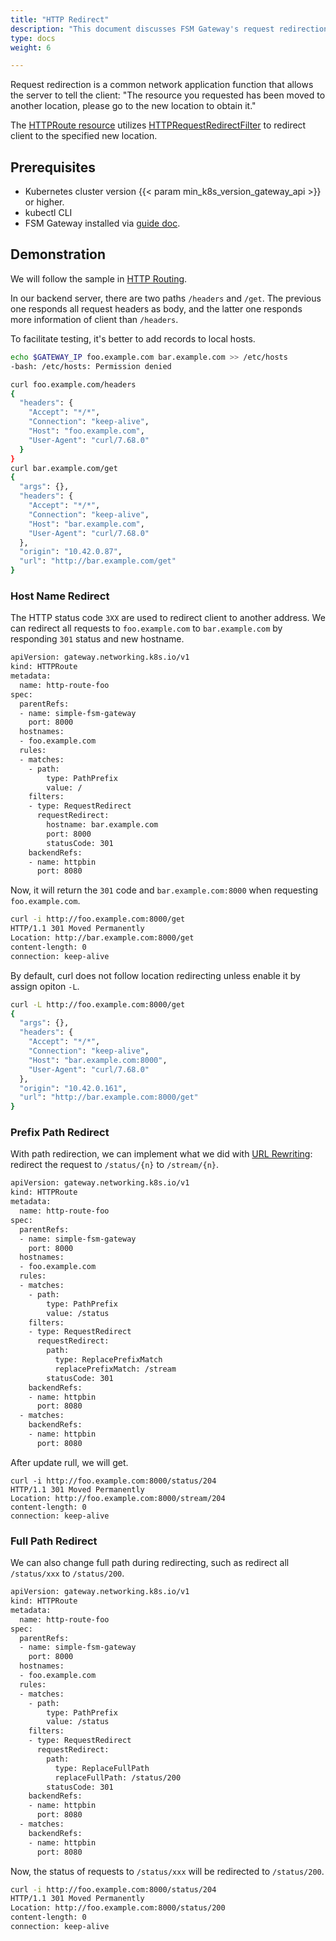 ```yaml
---
title: "HTTP Redirect"
description: "This document discusses FSM Gateway's request redirection, covering host name, prefix path, and full path redirects, with examples of each method."
type: docs
weight: 6

---
```


Request redirection is a common network application function that allows the server to tell the client: "The resource you requested has been moved to another location, please go to the new location to obtain it."

The [HTTPRoute resource](https://gateway-api.sigs.k8s.io/api-types/httproute) utilizes [HTTPRequestRedirectFilter](https://gateway-api.sigs.k8s.io/references/spec/#gateway.networking.k8s.io/v1beta1.HTTPRequestRedirectFilter) to redirect client to the specified new location.

## Prerequisites

- Kubernetes cluster version {{< param min_k8s_version_gateway_api >}} or higher.
- kubectl CLI
- FSM Gateway installed via [guide doc](/guides/traffic_management/ingress/fsm_gateway/installation).

## Demonstration

We will follow the sample in [HTTP Routing](/guides/traffic_management/ingress/fsm_gateway/http_routing/#deploy-example).

In our backend server, there are two paths `/headers` and `/get`. The previous one responds all request headers as body, and the latter one responds more information of client than `/headers`.

To facilitate testing, it's better to add records to local hosts.

```bash
echo $GATEWAY_IP foo.example.com bar.example.com >> /etc/hosts
-bash: /etc/hosts: Permission denied
```

```bash
curl foo.example.com/headers
{
  "headers": {
    "Accept": "*/*",
    "Connection": "keep-alive",
    "Host": "foo.example.com",
    "User-Agent": "curl/7.68.0"
  }
}
curl bar.example.com/get
{
  "args": {},
  "headers": {
    "Accept": "*/*",
    "Connection": "keep-alive",
    "Host": "bar.example.com",
    "User-Agent": "curl/7.68.0"
  },
  "origin": "10.42.0.87",
  "url": "http://bar.example.com/get"
}
```

### Host Name Redirect

The HTTP status code `3XX` are used to redirect client to another address. We can redirect all requests to `foo.example.com` to `bar.example.com` by responding `301` status and new hostname.

```bash
apiVersion: gateway.networking.k8s.io/v1
kind: HTTPRoute
metadata:
  name: http-route-foo
spec:
  parentRefs:
  - name: simple-fsm-gateway
    port: 8000
  hostnames:
  - foo.example.com
  rules:
  - matches:
    - path:
        type: PathPrefix
        value: /
    filters:
    - type: RequestRedirect
      requestRedirect:
        hostname: bar.example.com
        port: 8000
        statusCode: 301
    backendRefs:
    - name: httpbin
      port: 8080
```

Now, it will return the `301` code and `bar.example.com:8000` when requesting `foo.example.com`.

```bash
curl -i http://foo.example.com:8000/get
HTTP/1.1 301 Moved Permanently
Location: http://bar.example.com:8000/get
content-length: 0
connection: keep-alive
```

By default, curl does not follow location redirecting unless enable it by assign opiton `-L`.

```bash
curl -L http://foo.example.com:8000/get
{
  "args": {},
  "headers": {
    "Accept": "*/*",
    "Connection": "keep-alive",
    "Host": "bar.example.com:8000",
    "User-Agent": "curl/7.68.0"
  },
  "origin": "10.42.0.161",
  "url": "http://bar.example.com:8000/get"
}
```

### Prefix Path Redirect

With path redirection, we can implement what we did with [URL Rewriting](/guides/traffic_management/ingress/fsm_gateway/http_url_rewrite/#replace-url-prefix-path): redirect the request to `/status/{n}` to `/stream/{n}`.

```bash
apiVersion: gateway.networking.k8s.io/v1
kind: HTTPRoute
metadata:
  name: http-route-foo
spec:
  parentRefs:
  - name: simple-fsm-gateway
    port: 8000
  hostnames:
  - foo.example.com
  rules:
  - matches:
    - path:
        type: PathPrefix
        value: /status
    filters:
    - type: RequestRedirect
      requestRedirect:
        path:
          type: ReplacePrefixMatch
          replacePrefixMatch: /stream
        statusCode: 301
    backendRefs:
    - name: httpbin
      port: 8080
  - matches:
    backendRefs:
    - name: httpbin
      port: 8080
```

After update rull, we will get.

```shell
curl -i http://foo.example.com:8000/status/204
HTTP/1.1 301 Moved Permanently
Location: http://foo.example.com:8000/stream/204
content-length: 0
connection: keep-alive
```

### Full Path Redirect

We can also change full path during redirecting, such as redirect all `/status/xxx` to `/status/200`.

```bash
apiVersion: gateway.networking.k8s.io/v1
kind: HTTPRoute
metadata:
  name: http-route-foo
spec:
  parentRefs:
  - name: simple-fsm-gateway
    port: 8000
  hostnames:
  - foo.example.com
  rules:
  - matches:
    - path:
        type: PathPrefix
        value: /status
    filters:
    - type: RequestRedirect
      requestRedirect:
        path:
          type: ReplaceFullPath
          replaceFullPath: /status/200
        statusCode: 301
    backendRefs:
    - name: httpbin
      port: 8080
  - matches:
    backendRefs:
    - name: httpbin
      port: 8080      
```

Now, the status of requests to `/status/xxx` will be redirected to `/status/200`.

```bash
curl -i http://foo.example.com:8000/status/204
HTTP/1.1 301 Moved Permanently
Location: http://foo.example.com:8000/status/200
content-length: 0
connection: keep-alive
```